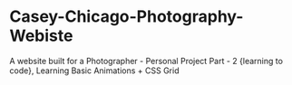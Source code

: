# Casey-Chicago-Photography-Webiste
A website built for a Photographer - Personal Project Part - 2 {learning to code},
Learning Basic Animations + CSS Grid

